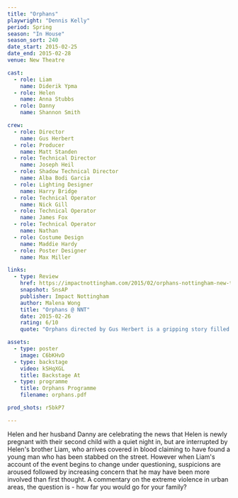 ```yaml
---
title: "Orphans"
playwright: "Dennis Kelly"
period: Spring
season: "In House"
season_sort: 240
date_start: 2015-02-25
date_end: 2015-02-28
venue: New Theatre

cast:
  - role: Liam
    name: Diderik Ypma
  - role: Helen
    name: Anna Stubbs
  - role: Danny
    name: Shannon Smith

crew:
  - role: Director
    name: Gus Herbert
  - role: Producer
    name: Matt Standen
  - role: Technical Director
    name: Joseph Heil
  - role: Shadow Technical Director
    name: Alba Bodi Garcia
  - role: Lighting Designer
    name: Harry Bridge
  - role: Technical Operator
    name: Nick Gill
  - role: Technical Operator
    name: James Fox
  - role: Technical Operator
    name: Nathan
  - role: Costume Design
    name: Maddie Hardy
  - role: Poster Designer
    name: Max Miller

links:
  - type: Review
    href: https://impactnottingham.com/2015/02/orphans-nottingham-new-theatre/
    snapshot: SnsAP
    publisher: Impact Nottingham
    author: Malena Wong
    title: "Orphans @ NNT"
    date: 2015-02-26
    rating: 6/10
    quote: "Orphans directed by Gus Herbert is a gripping story filled with tension caused by opposing family loyalties."

assets:
  - type: poster
    image: C6bKHvD
  - type: backstage
    video: kSHqXGL
    title: Backstage At
  - type: programme
    title: Orphans Programme
    filename: orphans.pdf

prod_shots: r5bkP7

---
```


Helen and her husband Danny are celebrating the news that Helen is newly pregnant with their second child with a quiet night in, but are interrupted by Helen's brother Liam, who arrives covered in blood claiming to have found a young man who has been stabbed on the street. However when Liam's account of the event begins to change under questioning, suspicions are aroused followed by increasing concern that he may have been more involved than first thought. A commentary on the extreme violence in urban areas, the question is - how far you would go for your family?
